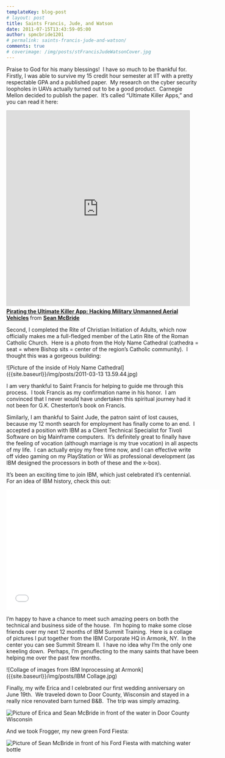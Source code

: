 ```yaml
---
templateKey: blog-post
# layout: post
title: Saints Francis, Jude, and Watson
date: 2011-07-15T13:43:59-05:00 
author: spmcbride1201
# permalink: saints-francis-jude-and-watson/
comments: true
# coverimage: /img/posts/stFrancisJudeWatsonCover.jpg
---
```

Praise to God for his many blessings!  I have so much to be thankful for.  Firstly, I was able to survive my 15 credit hour semester at IIT with a pretty respectable GPA and a published paper.  My research on the cyber security loopholes in UAVs actually turned out to be a good product.  Carnegie Mellon decided to publish the paper.  It’s called “Ultimate Killer Apps,” and you can read it here:

<iframe style="border: 1px solid #CCC; border-width: 1px 1px 0; margin-bottom: 5px;" src="http://www.slideshare.net/slideshow/embed_code/16086522" height="511" width="479" allowfullscreen="" frameborder="0" marginwidth="0" marginheight="0" scrolling="no"></iframe>

<div style="margin-bottom: 5px;"><strong> <a title="Pirating the Ultimate Killer App: Hacking Military Unmanned Aerial Vehicles" href="http://www.slideshare.net/spmcbride1201/pirating-the-ultimate-killer-app-hacking-military-unmanned-aerial-vehicales" target="_blank">Pirating the Ultimate Killer App: Hacking Military Unmanned Aerial Vehicles</a> </strong> from <strong><a href="http://www.slideshare.net/spmcbride1201" target="_blank">Sean McBride</a></strong></div>

Second, I completed the Rite of Christian Initiation of Adults, which now officially makes me a full-fledged member of the Latin Rite of the Roman Catholic Church.  Here is a photo from the Holy Name Cathedral (cathedra = seat = where Bishop sits = center of the region’s Catholic community).  I thought this was a gorgeous building:

![Picture of the inside of Holy Name Cathedral]({{site.baseurl}}/img/posts/2011-03-13 13.59.44.jpg)

I am very thankful to Saint Francis for helping to guide me through this process.  I took Francis as my confirmation name in his honor.  I am convinced that I never would have undertaken this spiritual journey had it not been for G.K. Chesterton’s book on Francis.

Similarly, I am thankful to Saint Jude, the patron saint of lost causes, because my 12 month search for employment has finally come to an end.  I accepted a position with IBM as a Client Technical Specialist for Tivoli Software on big Mainframe computers.  It’s definitely great to finally have the feeling of vocation (although marriage is my true vocation) in all aspects of my life.  I can actually enjoy my free time now, and I can effective write off video gaming on my PlayStation or Wii as professional development (as IBM designed the processors in both of these and the x-box).

It’s been an exciting time to join IBM, which just celebrated it’s centennial.  For an idea of IBM history, check this out:

<iframe src="//www.youtube.com/embed/39jtNUGgmd4" height="315" width="560" allowfullscreen="" frameborder="0"></iframe>

I’m happy to have a chance to meet such amazing peers on both the technical and business side of the house.  I’m hoping to make some close friends over my next 12 months of IBM Summit Training.  Here is a collage of pictures I put together from the IBM Corporate HQ in Armonk, NY.  In the center you can see Summit Stream II.  I have no idea why I’m the only one kneeling down.  Perhaps, I’m genuflecting to the many saints that have been helping me over the past few months.

![Collage of images from IBM Inprocessing at Armonk]({{site.baseurl}}/img/posts/IBM Collage.jpg)

Finally, my wife Erica and I celebrated our first wedding anniversary on June 19th.  We traveled down to Door County, Wisconsin and stayed in a really nice renovated barn turned B&amp;B.  The trip was simply amazing.

![Picture of Erica and Sean McBride in front of the water in Door County Wisconsin]({{site.baseurl}}/img/posts/DSC01250.jpg)

And we took Frogger, my new green Ford Fiesta:

![Picture of Sean McBride in front of his Ford Fiesta with matching water bottle]({{site.baseurl}}/img/posts/DSC01232.jpg)
